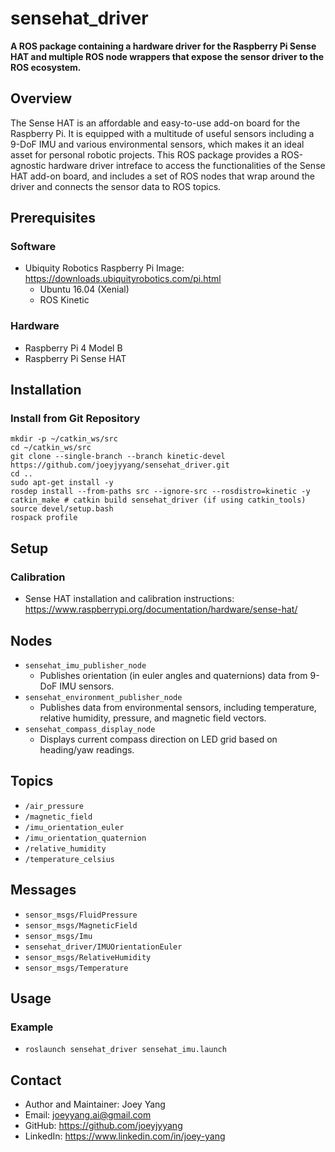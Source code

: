 # sensehat_driver
**A ROS package containing a hardware driver for the Raspberry Pi Sense HAT and multiple ROS node wrappers that expose the sensor driver to the ROS ecosystem.**

## Overview
The Sense HAT is an affordable and easy-to-use add-on board for the Raspberry Pi. It is equipped with a multitude of useful sensors including a 9-DoF IMU and various environmental sensors, which makes it an ideal asset for personal robotic projects. This ROS package provides a ROS-agnostic hardware driver intreface to access the functionalities of the Sense HAT add-on board, and includes a set of ROS nodes that wrap around the driver and connects the sensor data to ROS topics.

## Prerequisites
### Software
- Ubiquity Robotics Raspberry Pi Image: https://downloads.ubiquityrobotics.com/pi.html
	- Ubuntu 16.04 (Xenial)
	- ROS Kinetic
### Hardware
- Raspberry Pi 4 Model B
- Raspberry Pi Sense HAT

## Installation
### Install from Git Repository
```
mkdir -p ~/catkin_ws/src
cd ~/catkin_ws/src
git clone --single-branch --branch kinetic-devel https://github.com/joeyjyyang/sensehat_driver.git
cd .. 
sudo apt-get install -y
rosdep install --from-paths src --ignore-src --rosdistro=kinetic -y
catkin_make # catkin build sensehat_driver (if using catkin_tools)
source devel/setup.bash
rospack profile
```

## Setup
### Calibration
- Sense HAT installation and calibration instructions: https://www.raspberrypi.org/documentation/hardware/sense-hat/

## Nodes 
- `sensehat_imu_publisher_node`
	- Publishes orientation (in euler angles and quaternions) data from 9-DoF IMU sensors. 
- `sensehat_environment_publisher_node`
	- Publishes data from environmental sensors, including temperature, relative humidity, pressure, and magnetic field vectors.
- `sensehat_compass_display_node`
	- Displays current compass direction on LED grid based on heading/yaw readings.

## Topics
- `/air_pressure`
- `/magnetic_field`
- `/imu_orientation_euler`
- `/imu_orientation_quaternion`
- `/relative_humidity`
- `/temperature_celsius`

## Messages
- `sensor_msgs/FluidPressure`
- `sensor_msgs/MagneticField`
- `sensor_msgs/Imu`
- `sensehat_driver/IMUOrientationEuler`
- `sensor_msgs/RelativeHumidity`
- `sensor_msgs/Temperature`

## Usage
### Example
- `roslaunch sensehat_driver sensehat_imu.launch`

## Contact
- Author and Maintainer: Joey Yang
- Email: joeyyang.ai@gmail.com
- GitHub: https://github.com/joeyjyyang
- LinkedIn: https://www.linkedin.com/in/joey-yang

